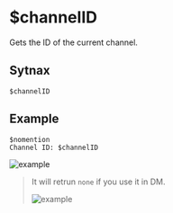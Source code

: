 # $channelID
Gets the ID of the current channel.

## Sytnax
```
$channelID
```
## Example
```
$nomention
Channel ID: $channelID
```
![example](https://user-images.githubusercontent.com/113303649/212713697-a8576ccd-a8dc-4393-8197-1454950e4f23.png)

> It will retrun `none` if you use it in DM.
> 
> ![example](https://user-images.githubusercontent.com/113303649/212714105-3fdc2811-b071-4c8f-8f0c-43b6207f5350.png)
